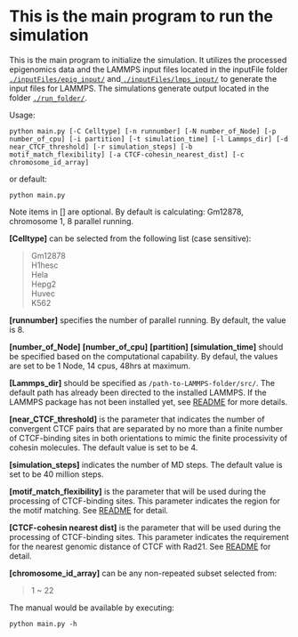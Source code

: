 # This is the main program to run the simulation  

This is the main program to initialize the simulation. It utilizes the processed epigenomics data and the LAMMPS input files located in the inputFile folder [`./inputFiles/epig_input/`](inputFiles/epig_input/) and[ `./inputFiles/lmps_input/`](inputFiles/lmps_input/) to generate the input files for LAMMPS. The simulations generate output located in the folder [`./run_folder/`](./run_folder/).  

Usage:
```
python main.py [-C Celltype] [-n runnumber] [-N number_of_Node] [-p number_of_cpu] [-i partition] [-t simulation_time] [-l Lammps_dir] [-d near_CTCF_threshold] [-r simulation_steps] [-b motif_match_flexibility] [-a CTCF-cohesin_nearest_dist] [-c chromosome_id_array]
```
or default:
```
python main.py
```
Note items in [] are optional. By default is calculating: Gm12878, chromosome 1, 8 parallel running.  

**[Celltype]** can be selected from the following list (case sensitive):
>Gm12878  
>H1hesc  
>Hela  
>Hepg2  
>Huvec  
>K562

**[runnumber]** specifies the number of parallel running. By default, the value is 8.  

**[number_of_Node]** **[number_of_cpu]** **[partition]** **[simulation_time]** should be specified based on the computational capability. By defaul, the values are set to be 1 Node, 14 cpus, 48hrs at maximum.  

**[Lammps_dir]** should be specified as `/path-to-LAMMPS-folder/src/`. The default path has already been directed to the installed LAMMPS. If the LAMMPS package has not been installed yet, see [README](../README.md) for more details.  

**[near_CTCF_threshold]** is the parameter that indicates the number of convergent CTCF pairs that are separated by no more than a finite number of CTCF-binding sites in both orientations to mimic the finite processivity of cohesin molecules. The default value is set to be 4.  

**[simulation_steps]** indicates the number of MD steps. The default value is set to be 40 million steps.  

**[motif_match_flexibility]** is the parameter that will be used during the processing of CTCF-binding sites. This parameter indicates the region for the motif matching. See [README](./inputFiles/epig_input/ctcfSites/README.md) for detail.  

**[CTCF-cohesin nearest dist]** is the parameter that will be used during the processing of CTCF-binding sites. This parameter indicates the requirement for the nearest genomic distance of CTCF with Rad21. See [README](./inputFiles/epig_input/ctcfSites/README.md) for detail.  

**[chromosome_id_array]** can be any non-repeated subset selected from:
>1 ~ 22

The manual would be available by executing:
```
python main.py -h
```